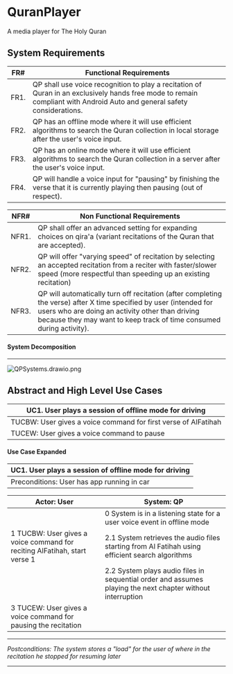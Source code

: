 # QuranPlayer
A media player for The Holy Quran


## System Requirements

FR#  | Functional Requirements
-----|----------------------------------------------------------------------
FR1. | QP shall use voice recognition to play a recitation of Quran in an exclusively hands free mode to remain compliant with Android Auto and general safety considerations.
FR2. | QP has an offline mode where it will use efficient algorithms to search the Quran collection in local storage after the user's voice input.
FR3. | QP has an online mode where it will use efficient algorithms to search the Quran collection in a server after the user's voice input.
FR4. | QP will handle a voice input for "pausing" by finishing the verse that it is currently playing then pausing (out of respect).

NFR#  | Non Functional Requirements
------|------------------------------
NFR1. | QP shall offer an advanced setting for expanding choices on qira'a (variant recitations of the Quran that are accepted).
NFR2. | QP will offer "varying speed" of recitation by selecting an accepted recitation from a reciter with faster/slower speed (more respectful than speeding up an existing recitation)
NFR3. | QP will automatically turn off recitation (after completing the verse) after X time specified by user (intended for users who are doing an activity other than driving because they may want to keep track of time consumed during activity). 

#### System Decomposition
---
![QPSystems.drawio.png](..%2F..%2FDownloads%2FQPSystems.drawio.png)

## Abstract and High Level Use Cases

|UC1. User plays a session of offline mode for driving         |
|--------------------------------------------------------------|
|TUCBW: User gives a voice command for first verse of AlFatihah|
|TUCEW: User gives a voice command to pause                    |

#### Use Case Expanded
|UC1. User plays a session of offline mode for driving|
|-----------------------------------------------------|
|Preconditions: User has app running in car           |

|Actor: User                                                                | System: QP                                                                                               |
|---------------------------------------------------------------------------|----------------------------------------------------------------------------------------------------------|
|                                                                           |0 System is in a listening state for a user voice event in offline mode                                   |    
|1 TUCBW: User gives a voice command for reciting AlFatihah, start verse 1  |2.1 System retrieves the audio files starting from Al Fatihah using efficient search algorithms           |
|                                                                           |2.2 System plays audio files in sequential order and assumes playing the next chapter without interruption|
|3 TUCEW: User gives a voice command for pausing the recitation             |                                                                                                          |
___________________________________________________________________________________________________________________
*Postconditions: The system stores a "load" for the user of where in the recitation he stopped for resuming later*
___________________________________________________________________________________________________________________


